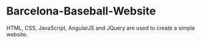 # Barcelona-Baseball-Website
 HTML, CSS, JavaScript, AngularJS and JQuery are used to create a simple website.
